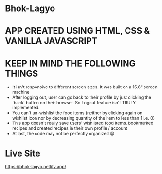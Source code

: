 # Bhok-Lagyo

# APP CREATED USING HTML, CSS & VANILLA JAVASCRIPT

# KEEP IN MIND THE FOLLOWING THINGS

  * It isn't responsive to different screen sizes. It was built on a 15.6" screen machine
  * After logging out, user can go back to their profile by just clicking the 'back' button on their browser. So Logout feature isn't TRULY implemented.
  * You can't un-wishlist the food items (neither by clicking again on wishlist icon nor by decreasing quantity of the item to less than 1 i.e. 0)
  * This app doesn't really save users' wishlisted food items, bookmarked recipes and created recipes in their own profile / account
  * At last, the code may not be perfectly organized 😁
 
# Live Site

https://bhok-lagyo.netlify.app/
